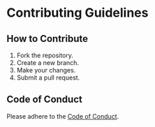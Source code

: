 # Contributing Guidelines

## How to Contribute
1. Fork the repository.
2. Create a new branch.
3. Make your changes.
4. Submit a pull request.

## Code of Conduct
Please adhere to the [Code of Conduct](https://www.contributor-covenant.org/).
